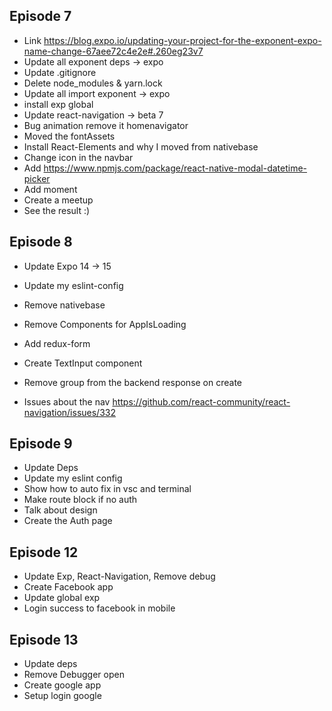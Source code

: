 ## Episode 7

- Link https://blog.expo.io/updating-your-project-for-the-exponent-expo-name-change-67aee72c4e2e#.260eg23v7
- Update all exponent deps -> expo
- Update .gitignore
- Delete node_modules & yarn.lock
- Update all import exponent -> expo
- install exp global
- Update react-navigation -> beta 7
- Bug animation remove it homenavigator
- Moved the fontAssets
- Install React-Elements and why I moved from nativebase
- Change icon in the navbar
- Add https://www.npmjs.com/package/react-native-modal-datetime-picker
- Add moment
- Create a meetup
- See the result :)

## Episode 8

- Update Expo 14 -> 15
- Update my eslint-config
- Remove nativebase
- Remove Components for AppIsLoading
- Add redux-form
- Create TextInput component
- Remove group from the backend response on create

- Issues about the nav https://github.com/react-community/react-navigation/issues/332

## Episode 9

- Update Deps
- Update my eslint config
- Show how to auto fix in vsc and terminal
- Make route block if no auth
- Talk about design
- Create the Auth page

## Episode 12

- Update Exp, React-Navigation, Remove debug
- Create Facebook app
- Update global exp
- Login success to facebook in mobile

## Episode 13

- Update deps
- Remove Debugger open
- Create google app
- Setup login google

